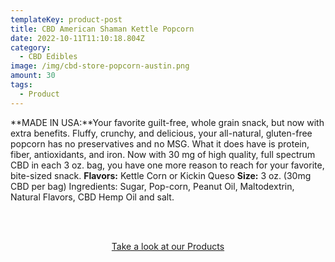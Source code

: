 ```yaml
---
templateKey: product-post
title: CBD American Shaman Kettle Popcorn
date: 2022-10-11T11:10:18.804Z
category:
  - CBD Edibles
image: /img/cbd-store-popcorn-austin.png
amount: 30
tags:
  - Product
---
```

**MADE IN USA:**Your favorite guilt-free, whole grain snack, but now with extra benefits. Fluffy, crunchy, and delicious, your all-natural, gluten-free popcorn has no preservatives and no MSG. What it does have is protein, fiber, antioxidants, and iron. Now with 30 mg of high quality, full spectrum CBD in each 3 oz. bag, you have one more reason to reach for your favorite, bite-sized snack. **Flavors:** Kettle Corn or Kickin Queso **Size:** 3 oz. (30mg CBD per bag) Ingredients: Sugar, Pop-corn, Peanut Oil, Maltodextrin, Natural Flavors, CBD Hemp Oil and salt.

<br><br>

<Center><a class="link-view-more-products" target="_blank" href="https://capitalamericanshaman.com/products">Take a look at our Products</a></Center>